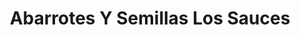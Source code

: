 ---
title: "Abarrotes Y Semillas Los Sauces"
url: /zitacuaro/abarrotes-y-semillas-los-sauces/
shop: Warenhaus
---